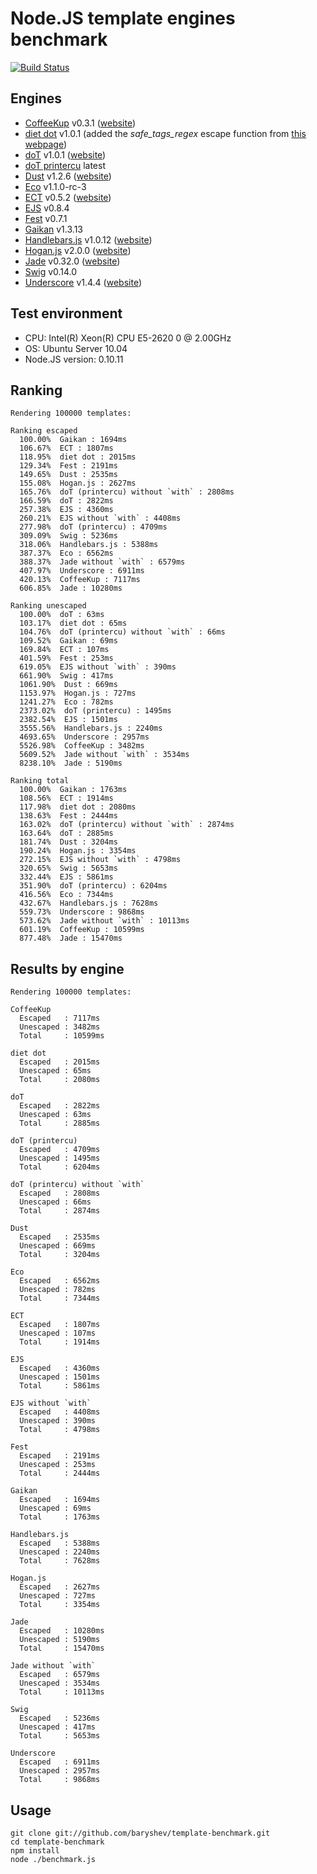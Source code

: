 # Node.JS template engines benchmark
[![Build Status](https://api.travis-ci.org/philippsimon/template-benchmark.png)](https://travis-ci.org/philippsimon/template-benchmark)

## Engines

- [CoffeeKup](https://github.com/mauricemach/coffeekup) v0.3.1 ([website](http://coffeekup.org/))
- [diet dot](https://github.com/jamescostian/diet-dot) v1.0.1 (added the _safe_tags_regex_ escape function from [this webpage](http://jsperf.com/encode-html-entities/29))
- [doT](https://github.com/olado/doT) v1.0.1 ([website](http://olado.github.com/doT/))
- [doT printercu](https://github.com/printercu/doT) latest
- [Dust](https://github.com/linkedin/dustjs) v1.2.6 ([website](http://linkedin.github.com/dustjs/))
- [Eco](https://github.com/sstephenson/eco) v1.1.0-rc-3
- [ECT](https://github.com/baryshev/ect) v0.5.2 ([website](http://ectjs.com/))
- [EJS](https://github.com/visionmedia/ejs) v0.8.4
- [Fest](https://github.com/mailru/fest) v0.7.1
- [Gaikan](https://github.com/Deathspike/gaikan) v1.3.13
- [Handlebars.js](https://github.com/wycats/handlebars.js/) v1.0.12 ([website](http://handlebarsjs.com/))
- [Hogan.js](https://github.com/twitter/hogan.js) v2.0.0 ([website](http://twitter.github.com/hogan.js/))
- [Jade](https://github.com/visionmedia/jade) v0.32.0 ([website](http://jade-lang.com/))
- [Swig](https://github.com/paularmstrong/swig) v0.14.0
- [Underscore](https://github.com/documentcloud/underscore) v1.4.4 ([website](http://underscorejs.org/))

## Test environment

- CPU: Intel(R) Xeon(R) CPU E5-2620 0 @ 2.00GHz
- OS: Ubuntu Server 10.04
- Node.JS version: 0.10.11

## Ranking

```
Rendering 100000 templates:

Ranking escaped
  100.00%  Gaikan : 1694ms
  106.67%  ECT : 1807ms
  118.95%  diet dot : 2015ms
  129.34%  Fest : 2191ms
  149.65%  Dust : 2535ms
  155.08%  Hogan.js : 2627ms
  165.76%  doT (printercu) without `with` : 2808ms
  166.59%  doT : 2822ms
  257.38%  EJS : 4360ms
  260.21%  EJS without `with` : 4408ms
  277.98%  doT (printercu) : 4709ms
  309.09%  Swig : 5236ms
  318.06%  Handlebars.js : 5388ms
  387.37%  Eco : 6562ms
  388.37%  Jade without `with` : 6579ms
  407.97%  Underscore : 6911ms
  420.13%  CoffeeKup : 7117ms
  606.85%  Jade : 10280ms

Ranking unescaped
  100.00%  doT : 63ms
  103.17%  diet dot : 65ms
  104.76%  doT (printercu) without `with` : 66ms
  109.52%  Gaikan : 69ms
  169.84%  ECT : 107ms
  401.59%  Fest : 253ms
  619.05%  EJS without `with` : 390ms
  661.90%  Swig : 417ms
  1061.90%  Dust : 669ms
  1153.97%  Hogan.js : 727ms
  1241.27%  Eco : 782ms
  2373.02%  doT (printercu) : 1495ms
  2382.54%  EJS : 1501ms
  3555.56%  Handlebars.js : 2240ms
  4693.65%  Underscore : 2957ms
  5526.98%  CoffeeKup : 3482ms
  5609.52%  Jade without `with` : 3534ms
  8238.10%  Jade : 5190ms

Ranking total
  100.00%  Gaikan : 1763ms
  108.56%  ECT : 1914ms
  117.98%  diet dot : 2080ms
  138.63%  Fest : 2444ms
  163.02%  doT (printercu) without `with` : 2874ms
  163.64%  doT : 2885ms
  181.74%  Dust : 3204ms
  190.24%  Hogan.js : 3354ms
  272.15%  EJS without `with` : 4798ms
  320.65%  Swig : 5653ms
  332.44%  EJS : 5861ms
  351.90%  doT (printercu) : 6204ms
  416.56%  Eco : 7344ms
  432.67%  Handlebars.js : 7628ms
  559.73%  Underscore : 9868ms
  573.62%  Jade without `with` : 10113ms
  601.19%  CoffeeKup : 10599ms
  877.48%  Jade : 15470ms
```

## Results by engine

```
Rendering 100000 templates:

CoffeeKup
  Escaped   : 7117ms
  Unescaped : 3482ms
  Total     : 10599ms

diet dot
  Escaped   : 2015ms
  Unescaped : 65ms
  Total     : 2080ms

doT
  Escaped   : 2822ms
  Unescaped : 63ms
  Total     : 2885ms

doT (printercu)
  Escaped   : 4709ms
  Unescaped : 1495ms
  Total     : 6204ms

doT (printercu) without `with`
  Escaped   : 2808ms
  Unescaped : 66ms
  Total     : 2874ms

Dust
  Escaped   : 2535ms
  Unescaped : 669ms
  Total     : 3204ms

Eco
  Escaped   : 6562ms
  Unescaped : 782ms
  Total     : 7344ms

ECT
  Escaped   : 1807ms
  Unescaped : 107ms
  Total     : 1914ms

EJS
  Escaped   : 4360ms
  Unescaped : 1501ms
  Total     : 5861ms

EJS without `with`
  Escaped   : 4408ms
  Unescaped : 390ms
  Total     : 4798ms

Fest
  Escaped   : 2191ms
  Unescaped : 253ms
  Total     : 2444ms

Gaikan
  Escaped   : 1694ms
  Unescaped : 69ms
  Total     : 1763ms

Handlebars.js
  Escaped   : 5388ms
  Unescaped : 2240ms
  Total     : 7628ms

Hogan.js
  Escaped   : 2627ms
  Unescaped : 727ms
  Total     : 3354ms

Jade
  Escaped   : 10280ms
  Unescaped : 5190ms
  Total     : 15470ms

Jade without `with`
  Escaped   : 6579ms
  Unescaped : 3534ms
  Total     : 10113ms

Swig
  Escaped   : 5236ms
  Unescaped : 417ms
  Total     : 5653ms

Underscore
  Escaped   : 6911ms
  Unescaped : 2957ms
  Total     : 9868ms
```

## Usage

	git clone git://github.com/baryshev/template-benchmark.git
	cd template-benchmark
	npm install
	node ./benchmark.js
